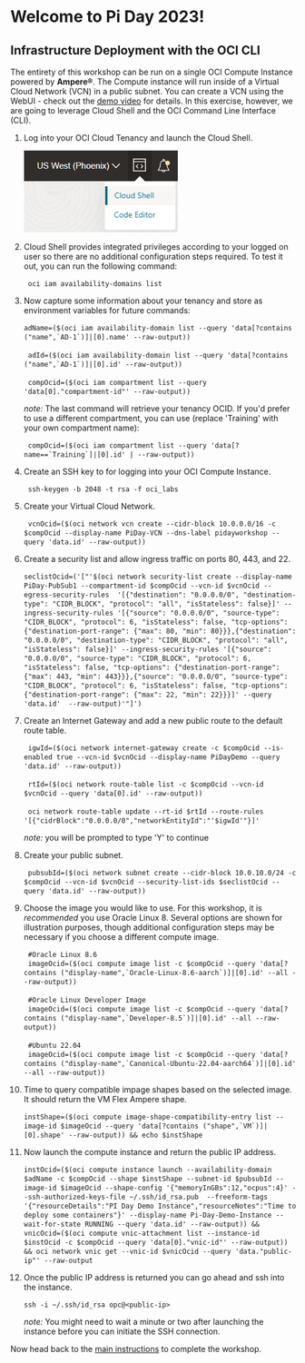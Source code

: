 # Welcome to Pi Day 2023!

## Infrastructure Deployment with the OCI CLI

The entirety of this workshop can be run on a single OCI Compute Instance powered by **Ampere®**. The Compute instance will run inside of a Virtual Cloud Network (VCN) in a public subnet. You can create a VCN using the WebUI - check out the [demo video](https://www.youtube.com/watch?v=OxDxE-YyuUU) for details. In this exercise, however, we are going to leverage Cloud Shell and the OCI Command Line Interface (CLI).

1. Log into your OCI Cloud Tenancy and launch the Cloud Shell.

    ![Cloud Shell](images/1-cloudshell.png)

2. Cloud Shell provides integrated privileges according to your logged on user so there are no additional configuration steps required. To test it out, you can run the following command:


        oci iam availability-domains list


3. Now capture some information about your tenancy and store as environment variables for future commands:

       adName=($(oci iam availability-domain list --query 'data[?contains ("name",`AD-1`)]|[0].name' --raw-output))

        adId=($(oci iam availability-domain list --query 'data[?contains ("name",`AD-1`)]|[0].id' --raw-output))

        compOcid=($(oci iam compartment list --query 'data[0]."compartment-id"' --raw-output))

    *note:* The last command will retrieve your tenancy OCID. If you'd prefer to use a different compartment, you can use (replace 'Training' with your own compartment name):

        compOcid=($(oci iam compartment list --query 'data[?name==`Training`]|[0].id' | --raw-output))

4. Create an SSH key to for logging into your OCI Compute Instance.

        ssh-keygen -b 2048 -t rsa -f oci_labs

5. Create your Virtual Cloud Network.

        vcnOcid=($(oci network vcn create --cidr-block 10.0.0.0/16 -c $compOcid --display-name PiDay-VCN --dns-label pidayworkshop --query 'data.id' --raw-output))

6. Create a security list and allow ingress traffic on ports 80, 443, and 22.

       seclistOcid=('["'$(oci network security-list create --display-name PiDay-PubSub1 --compartment-id $compOcid --vcn-id $vcnOcid --egress-security-rules  '[{"destination": "0.0.0.0/0", "destination-type": "CIDR_BLOCK", "protocol": "all", "isStateless": false}]' --ingress-security-rules '[{"source": "0.0.0.0/0", "source-type": "CIDR_BLOCK", "protocol": 6, "isStateless": false, "tcp-options": {"destination-port-range": {"max": 80, "min": 80}}},{"destination": "0.0.0.0/0", "destination-type": "CIDR_BLOCK", "protocol": "all", "isStateless": false}]' --ingress-security-rules '[{"source": "0.0.0.0/0", "source-type": "CIDR_BLOCK", "protocol": 6, "isStateless": false, "tcp-options": {"destination-port-range": {"max": 443, "min": 443}}},{"source": "0.0.0.0/0", "source-type": "CIDR_BLOCK", "protocol": 6, "isStateless": false, "tcp-options": {"destination-port-range": {"max": 22, "min": 22}}}]' --query 'data.id'  --raw-output)'"]') 

7. Create an Internet Gateway and add a new public route to the default route table.

        igwId=($(oci network internet-gateway create -c $compOcid --is-enabled true --vcn-id $vcnOcid --display-name PiDayDemo --query 'data.id' --raw-output))

        rtId=($(oci network route-table list -c $compOcid --vcn-id $vcnOcid --query 'data[0].id' --raw-output))

        oci network route-table update --rt-id $rtId --route-rules '[{"cidrBlock":"0.0.0.0/0","networkEntityId":"'$igwId'"}]'

    *note:* you will be prompted to type 'Y' to continue

8. Create your public subnet.

        pubsubId=($(oci network subnet create --cidr-block 10.0.10.0/24 -c $compOcid --vcn-id $vcnOcid --security-list-ids $seclistOcid --query 'data.id' --raw-output))

9. Choose the image you would like to use. For this workshop, it is *recommended* you use Oracle Linux 8. Several options are shown for illustration purposes, though additional configuration steps may be necessary if you choose a different compute image.

        #Oracle Linux 8.6
        imageOcid=($(oci compute image list -c $compOcid --query 'data[?contains ("display-name",`Oracle-Linux-8.6-aarch`)]|[0].id' --all --raw-output))

        #Oracle Linux Developer Image
        imageOcid=($(oci compute image list -c $compOcid --query 'data[?contains ("display-name",`Developer-8.5`)]|[0].id' --all --raw-output))
        
        #Ubuntu 22.04
        imageOcid=($(oci compute image list -c $compOcid --query 'data[?contains ("display-name",`Canonical-Ubuntu-22.04-aarch64`)]|[0].id' --all --raw-output))

10. Time to query compatible impage shapes based on the selected image. It should return the VM Flex Ampere shape.

        instShape=($(oci compute image-shape-compatibility-entry list --image-id $imageOcid --query 'data[?contains ("shape",`VM`)]|[0].shape' --raw-output)) && echo $instShape

11. Now launch the compute instance and return the public IP address.

        instOcid=($(oci compute instance launch --availability-domain $adName -c $compOcid --shape $instShape --subnet-id $pubsubId --image-id $imageOcid --shape-config '{"memoryInGBs":12,"ocpus":4}' --ssh-authorized-keys-file ~/.ssh/id_rsa.pub  --freeform-tags '{"resourceDetails":"PI Day Demo Instance","resourceNotes":"Time to deploy some containers"}' --display-name Pi-Day-Demo-Instance --wait-for-state RUNNING --query 'data.id' --raw-output)) && vnicOcid=($(oci compute vnic-attachment list --instance-id $instOcid -c $compOcid --query 'data[0]."vnic-id"' --raw-output)) && oci network vnic get --vnic-id $vnicOcid --query 'data."public-ip"' --raw-output

12. Once the public IP address is returned you can go ahead and ssh into the instance.

        ssh -i ~/.ssh/id_rsa opc@<public-ip>

    *note:* You might need to wait a minute or two after launching the instance before you can initiate the SSH connection.

Now head back to the [main instructions](README.md) to complete the workshop.